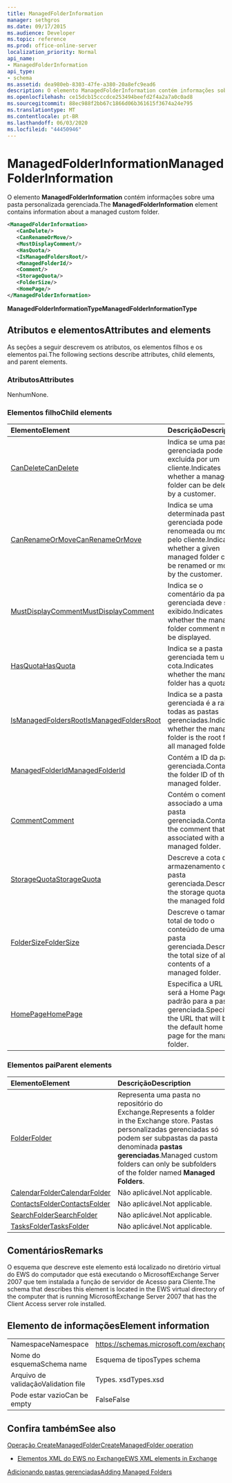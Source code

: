 ```yaml
---
title: ManagedFolderInformation
manager: sethgros
ms.date: 09/17/2015
ms.audience: Developer
ms.topic: reference
ms.prod: office-online-server
localization_priority: Normal
api_name:
- ManagedFolderInformation
api_type:
- schema
ms.assetid: dea980eb-8303-47fe-a380-20a8efc9ead6
description: O elemento ManagedFolderInformation contém informações sobre uma pasta personalizada gerenciada.
ms.openlocfilehash: ce15dcb15cccdce253494beefd2f4a2a7a0c0ad8
ms.sourcegitcommit: 88ec988f2bb67c1866d06b361615f3674a24e795
ms.translationtype: MT
ms.contentlocale: pt-BR
ms.lasthandoff: 06/03/2020
ms.locfileid: "44450946"
---
```

# <a name="managedfolderinformation"></a><span data-ttu-id="12b2b-103">ManagedFolderInformation</span><span class="sxs-lookup"><span data-stu-id="12b2b-103">ManagedFolderInformation</span></span>

<span data-ttu-id="12b2b-104">O elemento **ManagedFolderInformation** contém informações sobre uma pasta personalizada gerenciada.</span><span class="sxs-lookup"><span data-stu-id="12b2b-104">The **ManagedFolderInformation** element contains information about a managed custom folder.</span></span> 
  
```xml
<ManagedFolderInformation>
   <CanDelete/>
   <CanRenameOrMove/>
   <MustDisplayComment/>
   <HasQuota/>
   <IsManagedFoldersRoot/>
   <ManagedFolderId/>
   <Comment/>
   <StorageQuota/>
   <FolderSize/>
   <HomePage/>
</ManagedFolderInformation>
```

 <span data-ttu-id="12b2b-105">**ManagedFolderInformationType**</span><span class="sxs-lookup"><span data-stu-id="12b2b-105">**ManagedFolderInformationType**</span></span>
## <a name="attributes-and-elements"></a><span data-ttu-id="12b2b-106">Atributos e elementos</span><span class="sxs-lookup"><span data-stu-id="12b2b-106">Attributes and elements</span></span>

<span data-ttu-id="12b2b-107">As seções a seguir descrevem os atributos, os elementos filhos e os elementos pai.</span><span class="sxs-lookup"><span data-stu-id="12b2b-107">The following sections describe attributes, child elements, and parent elements.</span></span>
  
### <a name="attributes"></a><span data-ttu-id="12b2b-108">Atributos</span><span class="sxs-lookup"><span data-stu-id="12b2b-108">Attributes</span></span>

<span data-ttu-id="12b2b-109">Nenhum</span><span class="sxs-lookup"><span data-stu-id="12b2b-109">None.</span></span>
  
### <a name="child-elements"></a><span data-ttu-id="12b2b-110">Elementos filho</span><span class="sxs-lookup"><span data-stu-id="12b2b-110">Child elements</span></span>

|<span data-ttu-id="12b2b-111">**Elemento**</span><span class="sxs-lookup"><span data-stu-id="12b2b-111">**Element**</span></span>|<span data-ttu-id="12b2b-112">**Descrição**</span><span class="sxs-lookup"><span data-stu-id="12b2b-112">**Description**</span></span>|
|:-----|:-----|
|[<span data-ttu-id="12b2b-113">CanDelete</span><span class="sxs-lookup"><span data-stu-id="12b2b-113">CanDelete</span></span>](candelete.md) <br/> |<span data-ttu-id="12b2b-114">Indica se uma pasta gerenciada pode ser excluída por um cliente.</span><span class="sxs-lookup"><span data-stu-id="12b2b-114">Indicates whether a managed folder can be deleted by a customer.</span></span>  <br/> |
|[<span data-ttu-id="12b2b-115">CanRenameOrMove</span><span class="sxs-lookup"><span data-stu-id="12b2b-115">CanRenameOrMove</span></span>](canrenameormove.md) <br/> |<span data-ttu-id="12b2b-116">Indica se uma determinada pasta gerenciada pode ser renomeada ou movida pelo cliente.</span><span class="sxs-lookup"><span data-stu-id="12b2b-116">Indicates whether a given managed folder can be renamed or moved by the customer.</span></span>  <br/> |
|[<span data-ttu-id="12b2b-117">MustDisplayComment</span><span class="sxs-lookup"><span data-stu-id="12b2b-117">MustDisplayComment</span></span>](mustdisplaycomment.md) <br/> |<span data-ttu-id="12b2b-118">Indica se o comentário da pasta gerenciada deve ser exibido.</span><span class="sxs-lookup"><span data-stu-id="12b2b-118">Indicates whether the managed folder comment must be displayed.</span></span>  <br/> |
|[<span data-ttu-id="12b2b-119">HasQuota</span><span class="sxs-lookup"><span data-stu-id="12b2b-119">HasQuota</span></span>](hasquota.md) <br/> |<span data-ttu-id="12b2b-120">Indica se a pasta gerenciada tem uma cota.</span><span class="sxs-lookup"><span data-stu-id="12b2b-120">Indicates whether the managed folder has a quota.</span></span>  <br/> |
|[<span data-ttu-id="12b2b-121">IsManagedFoldersRoot</span><span class="sxs-lookup"><span data-stu-id="12b2b-121">IsManagedFoldersRoot</span></span>](ismanagedfoldersroot.md) <br/> |<span data-ttu-id="12b2b-122">Indica se a pasta gerenciada é a raiz de todas as pastas gerenciadas.</span><span class="sxs-lookup"><span data-stu-id="12b2b-122">Indicates whether the managed folder is the root for all managed folders.</span></span>  <br/> |
|[<span data-ttu-id="12b2b-123">ManagedFolderId</span><span class="sxs-lookup"><span data-stu-id="12b2b-123">ManagedFolderId</span></span>](managedfolderid.md) <br/> |<span data-ttu-id="12b2b-124">Contém a ID da pasta gerenciada.</span><span class="sxs-lookup"><span data-stu-id="12b2b-124">Contains the folder ID of the managed folder.</span></span>  <br/> |
|[<span data-ttu-id="12b2b-125">Comment</span><span class="sxs-lookup"><span data-stu-id="12b2b-125">Comment</span></span>](comment.md) <br/> |<span data-ttu-id="12b2b-126">Contém o comentário associado a uma pasta gerenciada.</span><span class="sxs-lookup"><span data-stu-id="12b2b-126">Contains the comment that is associated with a managed folder.</span></span>  <br/> |
|[<span data-ttu-id="12b2b-127">StorageQuota</span><span class="sxs-lookup"><span data-stu-id="12b2b-127">StorageQuota</span></span>](storagequota.md) <br/> |<span data-ttu-id="12b2b-128">Descreve a cota de armazenamento da pasta gerenciada.</span><span class="sxs-lookup"><span data-stu-id="12b2b-128">Describes the storage quota for the managed folder.</span></span>  <br/> |
|[<span data-ttu-id="12b2b-129">FolderSize</span><span class="sxs-lookup"><span data-stu-id="12b2b-129">FolderSize</span></span>](foldersize.md) <br/> |<span data-ttu-id="12b2b-130">Descreve o tamanho total de todo o conteúdo de uma pasta gerenciada.</span><span class="sxs-lookup"><span data-stu-id="12b2b-130">Describes the total size of all the contents of a managed folder.</span></span>  <br/> |
|[<span data-ttu-id="12b2b-131">HomePage</span><span class="sxs-lookup"><span data-stu-id="12b2b-131">HomePage</span></span>](homepage.md) <br/> |<span data-ttu-id="12b2b-132">Especifica a URL que será a Home Page padrão para a pasta gerenciada.</span><span class="sxs-lookup"><span data-stu-id="12b2b-132">Specifies the URL that will be the default home page for the managed folder.</span></span>  <br/> |
   
### <a name="parent-elements"></a><span data-ttu-id="12b2b-133">Elementos pai</span><span class="sxs-lookup"><span data-stu-id="12b2b-133">Parent elements</span></span>

|<span data-ttu-id="12b2b-134">**Elemento**</span><span class="sxs-lookup"><span data-stu-id="12b2b-134">**Element**</span></span>|<span data-ttu-id="12b2b-135">**Descrição**</span><span class="sxs-lookup"><span data-stu-id="12b2b-135">**Description**</span></span>|
|:-----|:-----|
|[<span data-ttu-id="12b2b-136">Folder</span><span class="sxs-lookup"><span data-stu-id="12b2b-136">Folder</span></span>](folder.md) <br/> |<span data-ttu-id="12b2b-137">Representa uma pasta no repositório do Exchange.</span><span class="sxs-lookup"><span data-stu-id="12b2b-137">Represents a folder in the Exchange store.</span></span> <span data-ttu-id="12b2b-138">Pastas personalizadas gerenciadas só podem ser subpastas da pasta denominada **pastas gerenciadas**.</span><span class="sxs-lookup"><span data-stu-id="12b2b-138">Managed custom folders can only be subfolders of the folder named **Managed Folders**.</span></span>  <br/> |
|[<span data-ttu-id="12b2b-139">CalendarFolder</span><span class="sxs-lookup"><span data-stu-id="12b2b-139">CalendarFolder</span></span>](calendarfolder.md) <br/> |<span data-ttu-id="12b2b-140">Não aplicável.</span><span class="sxs-lookup"><span data-stu-id="12b2b-140">Not applicable.</span></span>  <br/> |
|[<span data-ttu-id="12b2b-141">ContactsFolder</span><span class="sxs-lookup"><span data-stu-id="12b2b-141">ContactsFolder</span></span>](contactsfolder.md) <br/> |<span data-ttu-id="12b2b-142">Não aplicável.</span><span class="sxs-lookup"><span data-stu-id="12b2b-142">Not applicable.</span></span>  <br/> |
|[<span data-ttu-id="12b2b-143">SearchFolder</span><span class="sxs-lookup"><span data-stu-id="12b2b-143">SearchFolder</span></span>](searchfolder.md) <br/> |<span data-ttu-id="12b2b-144">Não aplicável.</span><span class="sxs-lookup"><span data-stu-id="12b2b-144">Not applicable.</span></span>  <br/> |
|[<span data-ttu-id="12b2b-145">TasksFolder</span><span class="sxs-lookup"><span data-stu-id="12b2b-145">TasksFolder</span></span>](tasksfolder.md) <br/> |<span data-ttu-id="12b2b-146">Não aplicável.</span><span class="sxs-lookup"><span data-stu-id="12b2b-146">Not applicable.</span></span>  <br/> |
   
## <a name="remarks"></a><span data-ttu-id="12b2b-147">Comentários</span><span class="sxs-lookup"><span data-stu-id="12b2b-147">Remarks</span></span>

<span data-ttu-id="12b2b-148">O esquema que descreve este elemento está localizado no diretório virtual do EWS do computador que está executando o MicrosoftExchange Server 2007 que tem instalada a função de servidor de Acesso para Cliente.</span><span class="sxs-lookup"><span data-stu-id="12b2b-148">The schema that describes this element is located in the EWS virtual directory of the computer that is running MicrosoftExchange Server 2007 that has the Client Access server role installed.</span></span>
  
## <a name="element-information"></a><span data-ttu-id="12b2b-149">Elemento de informações</span><span class="sxs-lookup"><span data-stu-id="12b2b-149">Element information</span></span>

|||
|:-----|:-----|
|<span data-ttu-id="12b2b-150">Namespace</span><span class="sxs-lookup"><span data-stu-id="12b2b-150">Namespace</span></span>  <br/> |https://schemas.microsoft.com/exchange/services/2006/types  <br/> |
|<span data-ttu-id="12b2b-151">Nome do esquema</span><span class="sxs-lookup"><span data-stu-id="12b2b-151">Schema name</span></span>  <br/> |<span data-ttu-id="12b2b-152">Esquema de tipos</span><span class="sxs-lookup"><span data-stu-id="12b2b-152">Types schema</span></span>  <br/> |
|<span data-ttu-id="12b2b-153">Arquivo de validação</span><span class="sxs-lookup"><span data-stu-id="12b2b-153">Validation file</span></span>  <br/> |<span data-ttu-id="12b2b-154">Types. xsd</span><span class="sxs-lookup"><span data-stu-id="12b2b-154">Types.xsd</span></span>  <br/> |
|<span data-ttu-id="12b2b-155">Pode estar vazio</span><span class="sxs-lookup"><span data-stu-id="12b2b-155">Can be empty</span></span>  <br/> |<span data-ttu-id="12b2b-156">False</span><span class="sxs-lookup"><span data-stu-id="12b2b-156">False</span></span>  <br/> |
   
## <a name="see-also"></a><span data-ttu-id="12b2b-157">Confira também</span><span class="sxs-lookup"><span data-stu-id="12b2b-157">See also</span></span>



[<span data-ttu-id="12b2b-158">Operação CreateManagedFolder</span><span class="sxs-lookup"><span data-stu-id="12b2b-158">CreateManagedFolder operation</span></span>](createmanagedfolder-operation.md)


- [<span data-ttu-id="12b2b-159">Elementos XML do EWS no Exchange</span><span class="sxs-lookup"><span data-stu-id="12b2b-159">EWS XML elements in Exchange</span></span>](ews-xml-elements-in-exchange.md)


[<span data-ttu-id="12b2b-160">Adicionando pastas gerenciadas</span><span class="sxs-lookup"><span data-stu-id="12b2b-160">Adding Managed Folders</span></span>](https://msdn.microsoft.com/library/846658c6-7043-40fb-8439-19f97c2a967f%28Office.15%29.aspx)

